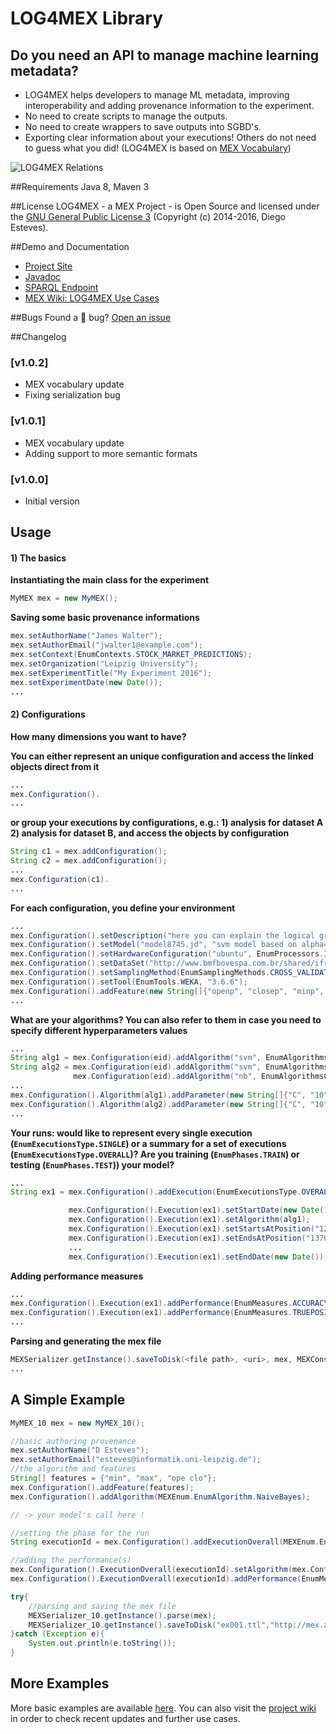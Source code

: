 # LOG4MEX Library

## Do you need an API to manage machine learning metadata? 

* LOG4MEX helps developers to manage ML metadata, improving interoperability and adding provenance information to the experiment.
* No need to create scripts to manage the outputs.
* No need to create wrappers to save outputs into SGBD's.
* Exporting clear information about your executions! Others do not need to guess what you did! (LOG4MEX is based on [MEX Vocabulary](https://github.com/AKSW/mexproject/tree/master/vocabulary))

![LOG4MEX Relations](http://dne5.com/mex/imagens/mex_relations_lod.png)

##Requirements
Java 8, Maven 3

##License
LOG4MEX - a MEX Project - is Open Source and licensed under the [GNU General Public License 3](http://www.gnu.org/licenses/gpl-3.0.en.html) (Copyright (c) 2014-2016, Diego Esteves).

##Demo and Documentation
* [Project Site](http://aksw.github.io/mexproject/)
* [Javadoc](http://dne5.com/mex/documentation/log4mex/)
* [SPARQL Endpoint](http://mex.aksw.org/sparql)
* [MEX Wiki: LOG4MEX Use Cases](https://github.com/AKSW/mexproject/wiki/LOG4MEX-Use-Cases)

##Bugs
Found a :bug: bug? [Open an issue](https://github.com/AKSW/fox/issues/new) 

##Changelog
### [v1.0.2]
* MEX vocabulary update
* Fixing serialization bug

### [v1.0.1]
* MEX vocabulary update
* Adding support to more semantic formats

### [v1.0.0]
* Initial version

## Usage

#### 1) The basics

**Instantiating the main class for the experiment**
```java
MyMEX mex = new MyMEX();
```
**Saving some basic provenance informations**
```java
mex.setAuthorName("James Walter");
mex.setAuthorEmail("jwalter1@example.com");
mex.setContext(EnumContexts.STOCK_MARKET_PREDICTIONS);
mex.setOrganization("Leipzig University");
mex.setExperimentTitle("My Experiment 2016");
mex.setExperimentDate(new Date());
...
```
#### 2) Configurations
**How many dimensions you want to have?** 

**You can either represent an unique configuration and access the linked objects direct from it**
```java
...
mex.Configuration().
...
```
**or group your executions by configurations, e.g.: 1) analysis for dataset A 2) analysis for dataset B, and access the objects by configuration**
```java
String c1 = mex.addConfiguration();
String c2 = mex.addConfiguration();
...
mex.Configuration(c1).
...
```

**For each configuration, you define your environment**

```java
...
mex.Configuration().setDescription("here you can explain the logical group you've created");
mex.Configuration().setModel("model8745.jd", "svm model based on alpha=0.05 and C=1", "2016-05-10");
mex.Configuration().setHardwareConfiguration("ubuntu", EnumProcessors.INTEL_COREI7, EnumRAM.SIZE_16GB, "SSD", EnumCaches.CACHE_3MB);
mex.Configuration().setDataSet("http://www.bmfbovespa.com.br/shared/iframe.aspx?idioma=pt-br&url=http://www.bmfbovespa.com.br/pt-br/cotacoes-historicas/FormSeriesHistoricas.asp", "bovespads", "bovespa");
mex.Configuration().setSamplingMethod(EnumSamplingMethods.CROSS_VALIDATION, 10);
mex.Configuration().setTool(EnumTools.WEKA, "3.6.6");
mex.Configuration().addFeature(new String[]{"openp", "closep", "minp", "maxp"}); 
...
```
**What are your algorithms? You can also refer to them in case you need to specify different hyperparameters values** 
```java
...
String alg1 = mex.Configuration(eid).addAlgorithm("svm", EnumAlgorithmsClasses.SupportVectorMachines);
String alg2 = mex.Configuration(eid).addAlgorithm("svm", EnumAlgorithmsClasses.SupportVectorMachines);
              mex.Configuration(eid).addAlgorithm("nb", EnumAlgorithmsClasses.NaiveBayes);
...
mex.Configuration().Algorithm(alg1).addParameter(new String[]{"C", "10^3", "alpha", "0.2"});
mex.Configuration().Algorithm(alg2).addParameter(new String[]{"C", "10^3", "alpha", "0.4"});
...
```

**Your runs: would like to represent every single execution (``EnumExecutionsType.SINGLE``) or a summary for a set of executions (``EnumExecutionsType.OVERALL``)? Are you training (``EnumPhases.TRAIN``) or testing (``EnumPhases.TEST``)) your model?**
```java
...
String ex1 = mex.Configuration().addExecution(EnumExecutionsType.OVERALL, EnumPhases.TRAIN);

             mex.Configuration().Execution(ex1).setStartDate(new Date());
             mex.Configuration().Execution(ex1).setAlgorithm(alg1);
             mex.Configuration().Execution(ex1).setStartsAtPosition("1233");
             mex.Configuration().Execution(ex1).setEndsAtPosition("1376");
             ...
             mex.Configuration().Execution(ex1).setEndDate(new Date());
```

**Adding performance measures**

```java
...
mex.Configuration().Execution(ex1).addPerformance(EnumMeasures.ACCURACY, .96);
mex.Configuration().Execution(ex1).addPerformance(EnumMeasures.TRUEPOSITIVERATE, .70);
...
```

**Parsing and generating the mex file**
```java
MEXSerializer.getInstance().saveToDisk(<file path>, <uri>, mex, MEXConstant.EnumRDFFormats.JSON_LD);
...
```

## A Simple Example

```java      
MyMEX_10 mex = new MyMEX_10();

//basic authoring provenance
mex.setAuthorName("D Esteves");
mex.setAuthorEmail("esteves@informatik.uni-leipzig.de");
//the algorithm and features
String[] features = {"min", "max", "ope clo"};
mex.Configuration().addFeature(features);
mex.Configuration().addAlgorithm(MEXEnum.EnumAlgorithm.NaiveBayes);

// -> your model's call here !

//setting the phase for the run
String executionId = mex.Configuration().addExecutionOverall(MEXEnum.EnumPhase.TEST);

//adding the performance(s)
mex.Configuration().ExecutionOverall(executionId).setAlgorithm(mex.Configuration().Algorithm(EnumAlgorithm.NaiveBayes));
mex.Configuration().ExecutionOverall(executionId).addPerformance(EnumMeasures.ACCURACY.toString(), .96);

try{
    //parsing and saving the mex file
    MEXSerializer_10.getInstance().parse(mex);
    MEXSerializer_10.getInstance().saveToDisk("ex001.ttl","http://mex.aksw.org/examples/001/", mex);
}catch (Exception e){
    System.out.println(e.toString());
}
```

## More Examples

More basic examples are available [here](https://github.com/AKSW/mexproject/tree/master/examples/src/main/java/log4mex). You can also visit the [project wiki](https://github.com/AKSW/mexproject/wiki/MEX-Wiki---Home) in order to check recent updates and further use cases.
